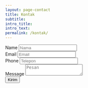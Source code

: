 ```yaml
---
layout: page-contact
title: Kontak
subtitle:
intro_title:
intro_text:
permalink: /kontak/
---
```


<form action="https://formspree.io/support@wobe.co.id" method="POST">
  <div class="form-group">
    <label for="form-name" class="sr-only">Name</label>
    <input class="form-control" id="form-name" name="form-name" placeholder="Nama" />
  </div>
  <div class="form-group">
    <label for="form-email" class="sr-only">Email</label>
    <input class="form-control" id="form-email" name="form-email" placeholder="Email" />
  </div>
  <div class="form-group">
    <label for="form-phone" class="sr-only">Phone</label>
    <input class="form-control" id="form-phone" name="form-phone" placeholder="Telepon" />
  </div>
  <div class="form-group">
    <label for="form-message" class="sr-only">Message</label>
    <textarea class="form-control" id="form-message" name="form-message" placeholder="Pesan"></textarea>
  </div>
  <div class="form-group">
    <button class="form-control">Kirim</button>
  </div>
</form>
